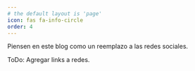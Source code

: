 ```yaml
---
# the default layout is 'page'
icon: fas fa-info-circle
order: 4
---
```


Piensen en este blog como un reemplazo a las redes sociales.

ToDo: Agregar links a redes.
